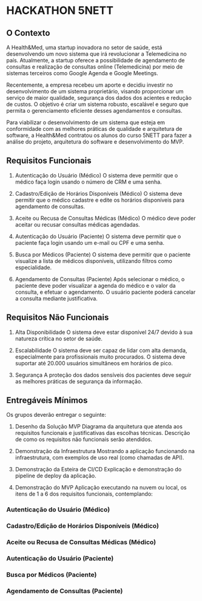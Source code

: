 # HACKATHON 5NETT

## O Contexto
A Health&Med, uma startup inovadora no setor de saúde, está desenvolvendo um novo sistema que irá revolucionar a Telemedicina no país. Atualmente, a startup oferece a possibilidade de agendamento de consultas e realização de consultas online (Telemedicina) por meio de sistemas terceiros como Google Agenda e Google Meetings.

Recentemente, a empresa recebeu um aporte e decidiu investir no desenvolvimento de um sistema proprietário, visando proporcionar um serviço de maior qualidade, segurança dos dados dos acientes e redução de custos. O objetivo é criar um sistema robusto, escalável e seguro que permita o gerenciamento eficiente desses agendamentos e consultas.
 
Para viabilizar o desenvolvimento de um sistema que esteja em conformidade com as melhores práticas de qualidade e arquitetura de software, a Health&Med contratou os alunos do curso 5NETT para fazer a análise do projeto, arquitetura do software e desenvolvimento do MVP.


## Requisitos Funcionais
1. Autenticação do Usuário (Médico)
O sistema deve permitir que o médico faça login usando o número de CRM e uma senha.

2. Cadastro/Edição de Horários Disponíveis (Médico)
O sistema deve permitir que o médico cadastre e edite os horários disponíveis para agendamento de consultas.

3. Aceite ou Recusa de Consultas Médicas (Médico)
O médico deve poder aceitar ou recusar consultas médicas agendadas.

4. Autenticação do Usuário (Paciente)
O sistema deve permitir que o paciente faça login usando um e-mail ou CPF e uma senha.

5. Busca por Médicos (Paciente)
O sistema deve permitir que o paciente visualize a lista de médicos disponíveis, utilizando filtros como especialidade.

6. Agendamento de Consultas (Paciente)
Após selecionar o médico, o paciente deve poder visualizar a agenda do médico e o valor da consulta, e efetuar o agendamento.
O usuário paciente poderá cancelar a consulta mediante justificativa.



## Requisitos Não Funcionais

1. Alta Disponibilidade
O sistema deve estar disponível 24/7 devido à sua natureza crítica no setor de saúde.

2. Escalabilidade
O sistema deve ser capaz de lidar com alta demanda, especialmente para profissionais muito procurados.
O sistema deve suportar até 20.000 usuários simultâneos em horários de pico.

3. Segurança
A proteção dos dados sensíveis dos pacientes deve seguir as melhores práticas de segurança da informação.


## Entregáveis Mínimos

Os grupos deverão entregar o seguinte:

1. Desenho da Solução MVP
  Diagrama da arquitetura que atenda aos requisitos funcionais e justificativas das escolhas técnicas.
  Descrição de como os requisitos não funcionais serão atendidos.

2. Demonstração da Infraestrutura
Mostrando a aplicação funcionando na infraestrutura, com exemplos de uso real (como chamadas de API).

3. Demonstração da Esteira de CI/CD
Explicação e demonstração do pipeline de deploy da aplicação.

4. Demonstração do MVP
Aplicação executando na nuvem ou local, os itens de 1 a 6 dos requisitos funcionais, contemplando:
### Autenticação do Usuário (Médico)
### Cadastro/Edição de Horários Disponíveis (Médico)
### Aceite ou Recusa de Consultas Médicas (Médico)
### Autenticação do Usuário (Paciente)
### Busca por Médicos (Paciente)
### Agendamento de Consultas (Paciente)

